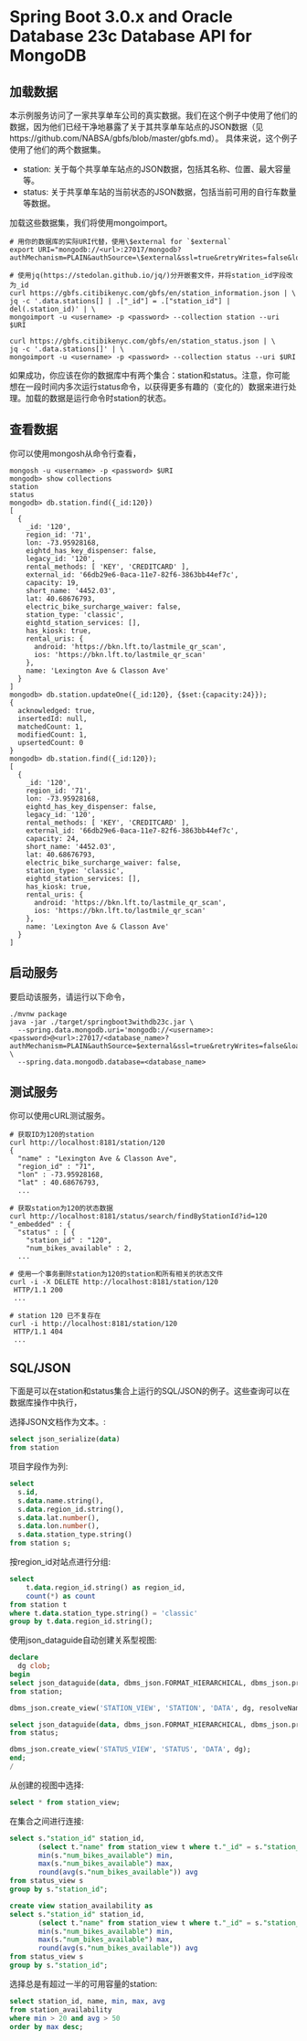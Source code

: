 # Spring Boot 3.0.x and Oracle Database 23c Database API for MongoDB

## 加载数据
本示例服务访问了一家共享单车公司的真实数据。我们在这个例子中使用了他们的数据，因为他们已经干净地暴露了关于其共享单车站点的JSON数据（见https://github.com/NABSA/gbfs/blob/master/gbfs.md）。
具体来说，这个例子使用了他们的两个数据集。
- station: 关于每个共享单车站点的JSON数据，包括其名称、位置、最大容量等。
- status: 关于共享单车站的当前状态的JSON数据，包括当前可用的自行车数量等数据。

加载这些数据集，我们将使用mongoimport。

```shell
# 用你的数据库的实际URI代替，使用\$external for `$external`
export URI="mongodb://<url>:27017/mongodb?authMechanism=PLAIN&authSource=\$external&ssl=true&retryWrites=false&loadBalanced=true"

# 使用jq(https://stedolan.github.io/jq/)分开嵌套文件，并将station_id字段改为_id
curl https://gbfs.citibikenyc.com/gbfs/en/station_information.json | \
jq -c '.data.stations[] | .["_id"] = .["station_id"] | del(.station_id)' | \
mongoimport -u <username> -p <password> --collection station --uri $URI

curl https://gbfs.citibikenyc.com/gbfs/en/station_status.json | \
jq -c '.data.stations[]' | \
mongoimport -u <username> -p <password> --collection status --uri $URI
```

如果成功，你应该在你的数据库中有两个集合：station和status。注意，你可能想在一段时间内多次运行status命令，以获得更多有趣的（变化的）数据来进行处理。加载的数据是运行命令时station的状态。

## 查看数据
你可以使用mongosh从命令行查看，
```shell
mongosh -u <username> -p <password> $URI
mongodb> show collections
station
status
mongodb> db.station.find({_id:120})
[
  {
    _id: '120',
    region_id: '71',
    lon: -73.95928168,
    eightd_has_key_dispenser: false,
    legacy_id: '120',
    rental_methods: [ 'KEY', 'CREDITCARD' ],
    external_id: '66db29e6-0aca-11e7-82f6-3863bb44ef7c',
    capacity: 19,
    short_name: '4452.03',
    lat: 40.68676793,
    electric_bike_surcharge_waiver: false,
    station_type: 'classic',
    eightd_station_services: [],
    has_kiosk: true,
    rental_uris: {
      android: 'https://bkn.lft.to/lastmile_qr_scan',
      ios: 'https://bkn.lft.to/lastmile_qr_scan'
    },
    name: 'Lexington Ave & Classon Ave'
  }
]
mongodb> db.station.updateOne({_id:120}, {$set:{capacity:24}});
{
  acknowledged: true,
  insertedId: null,
  matchedCount: 1,
  modifiedCount: 1,
  upsertedCount: 0
}
mongodb> db.station.find({_id:120});
[
  {
    _id: '120',
    region_id: '71',
    lon: -73.95928168,
    eightd_has_key_dispenser: false,
    legacy_id: '120',
    rental_methods: [ 'KEY', 'CREDITCARD' ],
    external_id: '66db29e6-0aca-11e7-82f6-3863bb44ef7c',
    capacity: 24,
    short_name: '4452.03',
    lat: 40.68676793,
    electric_bike_surcharge_waiver: false,
    station_type: 'classic',
    eightd_station_services: [],
    has_kiosk: true,
    rental_uris: {
      android: 'https://bkn.lft.to/lastmile_qr_scan',
      ios: 'https://bkn.lft.to/lastmile_qr_scan'
    },
    name: 'Lexington Ave & Classon Ave'
  }
]
```

## 启动服务
要启动该服务，请运行以下命令，
```shell
./mvnw package
java -jar ./target/springboot3withdb23c.jar \
  --spring.data.mongodb.uri='mongodb://<username>:<password>@<url>:27017/<database_name>?authMechanism=PLAIN&authSource=$external&ssl=true&retryWrites=false&loadBalanced=true' \
  --spring.data.mongodb.database=<database_name>
```

## 测试服务
你可以使用cURL测试服务。
```shell
# 获取ID为120的station
curl http://localhost:8181/station/120
{
  "name" : "Lexington Ave & Classon Ave",
  "region_id" : "71",
  "lon" : -73.95928168,
  "lat" : 40.68676793,
  ...

# 获取station为120的状态数据
curl http://localhost:8181/status/search/findByStationId?id=120
"_embedded" : {
  "status" : [ {
    "station_id" : "120",
    "num_bikes_available" : 2,
  ...

# 使用一个事务删除station为120的station和所有相关的状态文件
curl -i -X DELETE http://localhost:8181/station/120
 HTTP/1.1 200 
 ...

# station 120 已不复存在
curl -i http://localhost:8181/station/120
 HTTP/1.1 404 
 ...
```

## SQL/JSON
下面是可以在station和status集合上运行的SQL/JSON的例子。这些查询可以在数据库操作中执行，

选择JSON文档作为文本。:

```sql
select json_serialize(data)
from station
```

项目字段作为列:
```sql
select 
  s.id,
  s.data.name.string(),
  s.data.region_id.string(),
  s.data.lat.number(),
  s.data.lon.number(),
  s.data.station_type.string()
from station s;
```

按region_id对站点进行分组:
```sql
select
    t.data.region_id.string() as region_id,
    count(*) as count
from station t
where t.data.station_type.string() = 'classic'
group by t.data.region_id.string();
```

使用json_dataguide自动创建关系型视图:
```sql
declare
  dg clob;
begin
select json_dataguide(data, dbms_json.FORMAT_HIERARCHICAL, dbms_json.pretty) into dg
from station;

dbms_json.create_view('STATION_VIEW', 'STATION', 'DATA', dg, resolveNameConflicts => true, path => '$._id');

select json_dataguide(data, dbms_json.FORMAT_HIERARCHICAL, dbms_json.pretty) into dg
from status;

dbms_json.create_view('STATUS_VIEW', 'STATUS', 'DATA', dg);
end;
/
```

从创建的视图中选择:
```sql
select * from station_view;
```

在集合之间进行连接:
```sql
select s."station_id" station_id,
       (select t."name" from station_view t where t."_id" = s."station_id") name,
       min(s."num_bikes_available") min,
       max(s."num_bikes_available") max,
       round(avg(s."num_bikes_available")) avg
from status_view s
group by s."station_id";
```
```sql
create view station_availability as
select s."station_id" station_id,
       (select t."name" from station_view t where t."_id" = s."station_id") name,
       min(s."num_bikes_available") min,
       max(s."num_bikes_available") max,
       round(avg(s."num_bikes_available")) avg
from status_view s
group by s."station_id";
```

选择总是有超过一半的可用容量的station:
```sql
select station_id, name, min, max, avg
from station_availability
where min > 20 and avg > 50
order by max desc;
```
